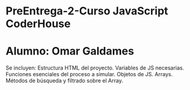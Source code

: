 # PreEntrega-2-Curso JavaScript CoderHouse
# Alumno: Omar Galdames
Se incluyen: 
Estructura HTML del proyecto. 
Variables de JS necesarias. 
Funciones esenciales del proceso a simular.
Objetos de JS.
Arrays.
Métodos de búsqueda y filtrado sobre el Array.


 
